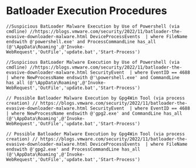 # Batloader Execution Procedures

`//Suspicious BatLoader Malware Execution by Use of Powershell (via cmdline)
//https://blogs.vmware.com/security/2022/11/batloader-the-evasive-downloader-malware.html
DeviceProcessEvents 
| where FileName endswith @'powershell.exe' and ProcessCommandLine has_all (@'\AppData\Roaming',@'Invoke-WebRequest','OutFile','update.bat','Start-Process')`

`//Suspicious BatLoader Malware Execution by Use of Powershell (via cmdline)
//https://blogs.vmware.com/security/2022/11/batloader-the-evasive-downloader-malware.html
SecurityEvent 
| where EventID == 4688 
| where NewProcessName endswith @'\powershell.exe' and CommandLine has_all (@'\AppData\Roaming',@'Invoke-WebRequest','OutFile','update.bat','Start-Process')`

`// Possible Batloader Malware Execution by Gpg4Win Tool (via process creation)
// https://blogs.vmware.com/security/2022/11/batloader-the-evasive-downloader-malware.html
SecurityEvent 
| where EventID == 4688 
| where NewProcessName endswith @'gpg2.exe' and CommandLine has_all (@'\AppData\Roaming',@'Invoke-WebRequest','OutFile','update.bat','Start-Process')`

`// Possible Batloader Malware Execution by Gpg4Win Tool (via process creation)
// https://blogs.vmware.com/security/2022/11/batloader-the-evasive-downloader-malware.html
DeviceProcessEvents 
| where FileName endswith @'gpg2.exe' and ProcessCommandLine has_all (@'\AppData\Roaming',@'Invoke-WebRequest','OutFile','update.bat','Start-Process')`
